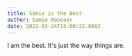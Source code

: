 ```yaml
---
title: Samie is the Best
author: Samie Mansoor
date: 2022-03-24T15:00:22.868Z
---
```

I am the best. It's just the way things are.